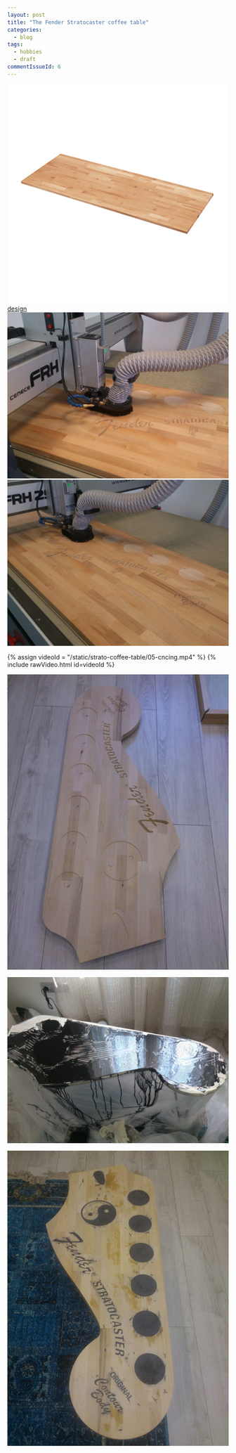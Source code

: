 ```yaml
---
layout: post
title: "The Fender Stratocaster coffee table"
categories:
  - blog
tags:
  - hobbies
  - draft
commentIssueId: 6
---
```


![](/static/strato-coffee-table/01-countertop-raw.jpg)
[design](/static/strato-coffee-table/02-table-design.svg)
![](/static/strato-coffee-table/03-cncing.jpeg)
![](/static/strato-coffee-table/04-cncing.jpeg)

{% assign videoId = "/static/strato-coffee-table/05-cncing.mp4" %}
{% include rawVideo.html id=videoId %}

![](/static/strato-coffee-table/06-cnced.jpg)

![](/static/strato-coffee-table/07-epoxyed.jpg)

![](/static/strato-coffee-table/08-partially-sanded.jpeg)
